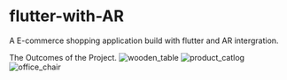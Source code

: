 # flutter-with-AR
A E-commerce shopping application build with flutter and AR intergration.

The Outcomes of the Project.
![wooden_table](https://github.com/user-attachments/assets/a273eac0-1b99-4d87-b86f-dcdc7d298334)
![product_catlog](https://github.com/user-attachments/assets/125dc549-1603-4a55-b1cc-5cf1ed86d93b)
![office_chair](https://github.com/user-attachments/assets/7b6e57a8-527d-4a4d-8d0b-ea341442643b)
